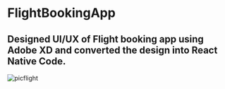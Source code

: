 # FlightBookingApp
## Designed UI/UX of Flight booking app using Adobe XD and converted the design into React Native Code. 

![picflight](https://user-images.githubusercontent.com/42185028/92432776-d0f1b780-f1b8-11ea-816f-cdc86f519bd9.PNG)
